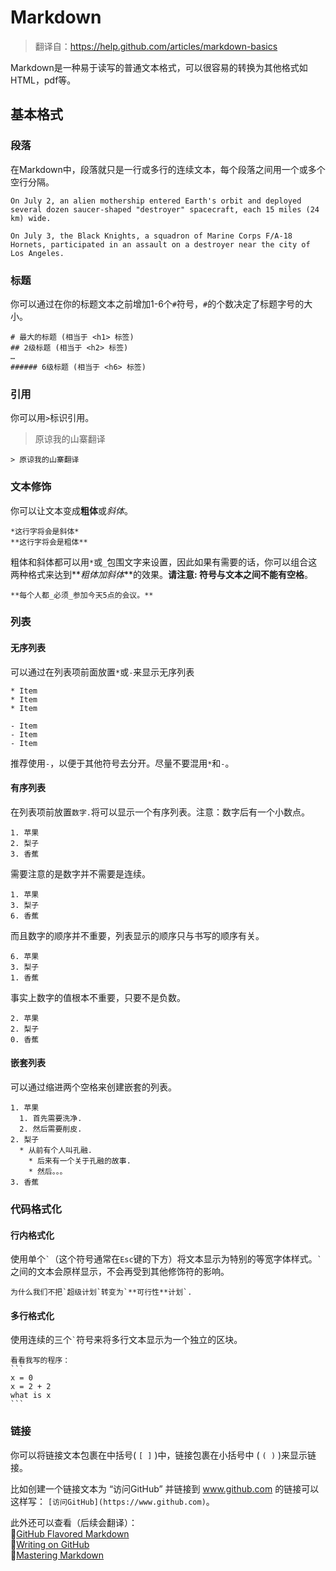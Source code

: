 # Markdown
> 翻译自：https://help.github.com/articles/markdown-basics

Markdown是一种易于读写的普通文本格式，可以很容易的转换为其他格式如HTML，pdf等。

## 基本格式
### 段落

在Markdown中，段落就只是一行或多行的连续文本，每个段落之间用一个或多个空行分隔。

```
On July 2, an alien mothership entered Earth's orbit and deployed several dozen saucer-shaped "destroyer" spacecraft, each 15 miles (24 km) wide.

On July 3, the Black Knights, a squadron of Marine Corps F/A-18 Hornets, participated in an assault on a destroyer near the city of Los Angeles.
```

### 标题

你可以通过在你的标题文本之前增加1-6个`#`符号，`#`的个数决定了标题字号的大小。

```
# 最大的标题 (相当于 <h1> 标签)
## 2级标题 (相当于 <h2> 标签)
…
###### 6级标题 (相当于 <h6> 标签)
```

### 引用

你可以用`>`标识引用。

> 原谅我的山寨翻译

```
> 原谅我的山寨翻译
```

### 文本修饰

你可以让文本变成**粗体**或*斜体*。

```
*这行字将会是斜体*
**这行字将会是粗体**
```

粗体和斜体都可以用`*`或`_`包围文字来设置，因此如果有需要的话，你可以组合这两种格式来达到**_粗体加斜体_**的效果。**请注意: 符号与文本之间不能有空格**。

```
**每个人都_必须_参加今天5点的会议。**
```

### 列表

#### 无序列表

可以通过在列表项前面放置`*`或`-`来显示无序列表

```
* Item
* Item
* Item

- Item
- Item
- Item
```

推荐使用`-`，以便于其他符号去分开。尽量不要混用`*`和`-`。


#### 有序列表

在列表项前放置`数字.`将可以显示一个有序列表。注意：数字后有一个小数点。

```
1. 苹果
2. 梨子
3. 香蕉
```

需要注意的是数字并不需要是连续。

```
1. 苹果
3. 梨子
6. 香蕉
```

而且数字的顺序并不重要，列表显示的顺序只与书写的顺序有关。

```
6. 苹果
3. 梨子
1. 香蕉
```

事实上数字的值根本不重要，只要不是负数。

```
2. 苹果
2. 梨子
0. 香蕉
```

#### 嵌套列表

可以通过缩进两个空格来创建嵌套的列表。

```
1. 苹果
  1. 首先需要洗净.
  2. 然后需要削皮.
2. 梨子
  * 从前有个人叫孔融.
    * 后来有一个关于孔融的故事.
    * 然后。。。
3. 香蕉
```

### 代码格式化

#### 行内格式化

使用单个`` ` ``（这个符号通常在`Esc`键的下方）将文本显示为特别的等宽字体样式。`` ` ``之间的文本会原样显示，不会再受到其他修饰符的影响。

```
为什么我们不把`超级计划`转变为`**可行性**计划`.
```

#### 多行格式化

使用连续的三个`` ` ``符号来将多行文本显示为一个独立的区块。

````
看看我写的程序：
```
x = 0
x = 2 + 2
what is x
```
````

### 链接

你可以将链接文本包裹在中括号( `[ ]` )中，链接包裹在小括号中 ( `( )` )来显示链接。

比如创建一个链接文本为 “访问GitHub” 并链接到 www.github.com 的链接可以这样写： `[访问GitHub](https://www.github.com)`。

此外还可以查看（后续会翻译）：  
:link:[GitHub Flavored Markdown](https://help.github.com/articles/github-flavored-markdown)  
:link:[Writing on GitHub](https://help.github.com/articles/writing-on-github)  
:link:[Mastering Markdown](http://guides.github.com/features/mastering-markdown/)
